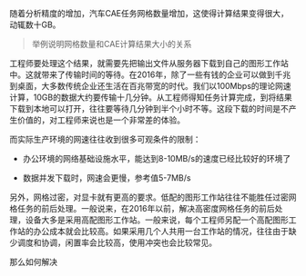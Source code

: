 随着分析精度的增加，汽车CAE任务网格数量增加，这使得计算结果变得很大，动辄数十GB。



> 举例说明网格数量和CAE计算结果大小的关系



工程师要处理这个结果，就需要先把输出文件从服务器下载到自己的图形工作站中。这就带来了传输时间的等待。在2016年，除了一些有钱的企业可以做到千兆到桌面，大多数传统企业还生活在百兆带宽的时代。我们以100Mbps的理论网速计算，10GB的数据大约要传输十几分钟。从工程师得知任务计算完成，到将结果下载到本地可以打开，往往要等待几分钟到半个小时不等。这段下载的时间是不产生价值的，对工程师来说也是一个非常差的体验。



而实际生产环境的网速往往收到很多可观条件的限制：

* 办公环境的网络基础设施水平，能达到8-10MB/s的速度已经比较好的环境了

* 数据并发下载时，网速会更慢，参考值5-7MB/s



另外，网格过密，对显卡就有更高的要求。低配的图形工作站往往不能胜任过密网格任务的前后处理。一般说来，在2016年以前，解决高密度网格任务的前后处理，设备大多是采用高配图形工作站。一般来说，每个工程师另配一个高配图形工作站的办公成本就会比较高。如果采用几个人共用一台工作站的情况，往往由于缺少调度和协调，闲置率会比较高，使用冲突也会比较常见。



那么如何解决

